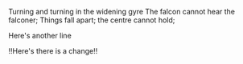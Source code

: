 Turning and turning in the widening gyre
The falcon cannot hear the falconer;
Things fall apart; the centre cannot hold;

Here's another line

!!Here's there is a change!!